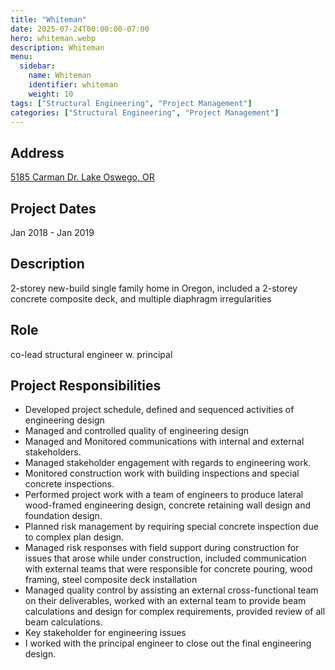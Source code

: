 ```yaml
---
title: "Whiteman"
date: 2025-07-24T00:00:00-07:00
hero: whiteman.webp
description: Whiteman
menu:
  sidebar:
    name: Whiteman
    identifier: whiteman
    weight: 10
tags: ["Structural Engineering", "Project Management"]
categories: ["Structural Engineering", "Project Management"]
---
```


## Address
[5185 Carman Dr. Lake Oswego, OR](https://www.google.com/maps/place/5185+Carman+Dr,+Lake+Oswego,+OR+97035)

## Project Dates
Jan 2018 - Jan 2019

## Description
2-storey new-build single family home in Oregon, included a 2-storey concrete composite deck, and multiple diaphragm irregularities

## Role
co-lead structural engineer w. principal

## Project Responsibilities
- Developed project schedule, defined and sequenced activities of engineering design 
- Managed and controlled quality of engineering design
- Managed and Monitored communications with internal and external stakeholders. 
- Managed stakeholder engagement with regards to engineering work.
- Monitored construction work with building inspections and special concrete inspections.
- Performed project work with a team of engineers to produce lateral wood-framed engineering design, concrete retaining wall design and foundation design.
- Planned risk management by requiring special concrete inspection due to complex plan design.
- Managed risk responses with field support during construction for issues that arose while under construction, included communication with external teams that were responsible for concrete pouring, wood framing, steel composite deck installation
- Managed quality control by assisting an external cross-functional team on their deliverables, worked with an external team to provide beam calculations and design for complex requirements, provided review of all beam calculations.
- Key stakeholder for engineering issues
- I worked with the principal engineer to close out the final engineering design.
